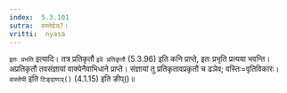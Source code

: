 ```yaml
---
index:  5.3.101
sutra:  वस्तेर्ढञ्?।
vritti:  nyasa
---
```


`इतः प्रभति` इत्यादि। तत्र प्रतिकृतौ `इवे प्रतिकृतौ` (5.3.96) इति कनि प्राप्ते, इतः प्रभृति प्रत्यया भवन्ति। अप्रतिकृतौ तवसंज्ञायां वाक्येनैवाभिधाने प्राप्ते। संज्ञायां तु प्रतिकृतावप्रकृतौ च ढञेव; वस्तिः=वृतिविकारः। `वास्तेयी` इति `टिङ्ढाणञ्()` (4.1.15) इति ङीप्()॥
